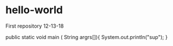# hello-world
First repository 12-13-18

public static void main ( String argrs[]){
    System.out.println("sup");
}
